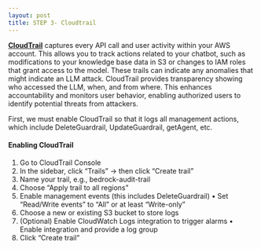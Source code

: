 ```yaml
---
layout: post
title: STEP 3- Cloudtrail
---
```


**[CloudTrail](https://docs.aws.amazon.com/bedrock/latest/userguide/logging-using-cloudtrail.html)** captures every API call and user activity within your AWS account. This allows you to track actions related to your chatbot, such as modifications to your knowledge base data in S3 or changes to IAM roles that grant access to the model. These trails can indicate any anomalies that might indicate an LLM attack. CloudTrail provides transparency showing who accessed the LLM, when, and from where. This enhances accountability and monitors user behavior, enabling authorized users to identify potential threats from attackers.

First, we must enable CloudTrail so that it logs all management actions, which include DeleteGuardrail, UpdateGuardrail, getAgent, etc.

#### Enabling CloudTrail

1. Go to CloudTrail Console
2. In the sidebar, click “Trails” → then click “Create trail”
3. Name your trail, e.g., bedrock-audit-trail
4. Choose “Apply trail to all regions”
5. Enable management events (this includes DeleteGuardrail)
   • Set “Read/Write events” to “All” or at least “Write-only”
6. Choose a new or existing S3 bucket to store logs
7. (Optional) Enable CloudWatch Logs integration to trigger alarms
   • Enable integration and provide a log group
8. Click “Create trail”
